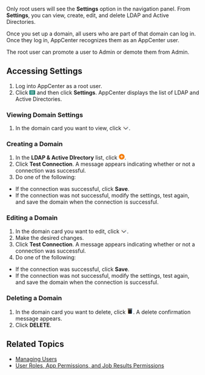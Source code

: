 Only root users will see the **Settings** option in the navigation panel. From **Settings**, you can view, create, edit, and delete LDAP and Active Directories.

Once you set up a domain, all users who are part of that domain can log in. Once they log in, AppCenter recognizes them as an AppCenter user. 

The root user can promote a user to Admin or demote them from Admin. 

## Accessing Settings

1. Log into AppCenter as a root user.
2. Click ![menu button](/user-guide/images/menu-button.png) and then click **Settings**. AppCenter displays the list of LDAP and Active Directories.

### Viewing Domain Settings

1. In the domain card you want to view, click ![expand ldap settings](/user-guide/images/expand-settings.png).

### Creating a Domain

1. In the **LDAP & Active DIrectory** list, click ![create domain button](/user-guide/images/add-orange.png).
2. Click **Test Connection**. A message appears indicating whether or not a connection was successful.
3. Do one of the following:
 * If the connection was successful, click **Save**.
 * If the connection was not successful, modify the settings, test again, and save the domain when the connection is successful.

### Editing a Domain

1. In the domain card you want to edit, click ![expand ldap settings](/user-guide/images/expand-settings.png).
2. Make the desired changes.
3. Click **Test Connection**. A message appears indicating whether or not a connection was successful.
4. Do one of the following:
 * If the connection was successful, click **Save**.
 * If the connection was not successful, modify the settings, test again, and save the domain when the connection is successful.

### Deleting a Domain

1. In the domain card you want to delete, click ![delete button](/user-guide/images/delete-button.png). A delete confirmation message appears.
2. Click **DELETE**.

## Related Topics
* [Managing Users](manage-users.md)
* [User Roles, App Permissions, and Job Results Permissions](/user-guide/app-permission-user-role.md)

